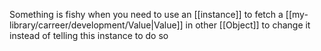 Something is fishy when you need to use an [[instance]] to fetch a [[my-library/carreer/development/Value|Value]] in other [[Object]] to change it instead of telling this instance to do so
